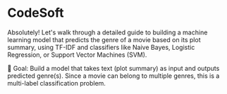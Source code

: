 # CodeSoft
Absolutely! Let's walk through a detailed guide to building a machine learning model that predicts the genre of a movie based on its plot summary, using TF-IDF and classifiers like Naive Bayes, Logistic Regression, or Support Vector Machines (SVM).

🧠 Goal:
Build a model that takes text (plot summary) as input and outputs predicted genre(s). Since a movie can belong to multiple genres, this is a multi-label classification problem.


